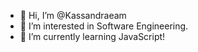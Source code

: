 - 👋 Hi, I’m @Kassandraeam
- 👀 I’m interested in Software Engineering.
- 🌱 I’m currently learning JavaScript!

<!---
Kassandraeam/Kassandraeam is a ✨ special ✨ repository because its `README.md` (this file) appears on your GitHub profile.
You can click the Preview link to take a look at your changes.
--->
